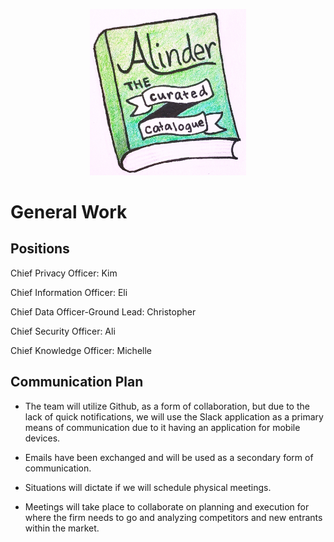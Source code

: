 <p align="center"><img src="AlinderLogo.jpg" width="250" alt="Alinder Logo"/></p>

# General Work

## Positions

Chief Privacy Officer: Kim
  
Chief Information Officer: Eli
  
Chief Data Officer-Ground Lead: Christopher
  
Chief Security Officer: Ali
  
Chief Knowledge Officer: Michelle


## Communication Plan

* The team will utilize Github, as a form of collaboration, but due to the lack of quick notifications, we will use the Slack application as a primary means of communication due to it having an application for mobile devices.
  
* Emails have been exchanged and will be used as a secondary form of communication.
  
* Situations will dictate if we will schedule physical meetings.
  
* Meetings will take place to collaborate on planning and execution for where the firm needs to go and analyzing competitors and new entrants within the market. 
